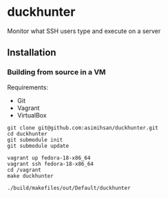 # duckhunter

Monitor what SSH users type and execute on a server

## Installation

### Building from source in a VM

Requirements:

-   Git
-   Vagrant
-   VirtualBox

```
git clone git@github.com:asimihsan/duckhunter.git
cd duckhunter
git submodule init
git submodule update

vagrant up fedora-18-x86_64
vagrant ssh fedora-18-x86_64
cd /vagrant
make duckhunter

./build/makefiles/out/Default/duckhunter
```